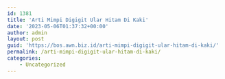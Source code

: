 ```yaml
---
id: 1381
title: 'Arti Mimpi Digigit Ular Hitam Di Kaki'
date: '2023-05-06T01:37:32+00:00'
author: admin
layout: post
guid: 'https://bos.awn.biz.id/arti-mimpi-digigit-ular-hitam-di-kaki/'
permalink: /arti-mimpi-digigit-ular-hitam-di-kaki/
categories:
    - Uncategorized
---
```


